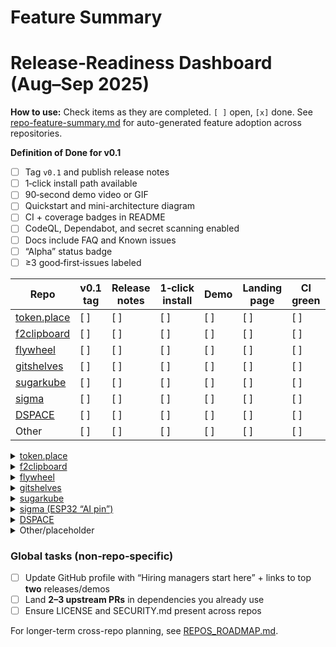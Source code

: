 # Feature Summary

<!-- BEGIN: RELEASE-READINESS DASHBOARD -->
# Release‑Readiness Dashboard (Aug–Sep 2025)

**How to use:** Check items as they are completed. `[ ]` open, `[x]` done.
See [repo-feature-summary.md](repo-feature-summary.md) for auto-generated
feature adoption across repositories.

**Definition of Done for v0.1**

- [ ] Tag `v0.1` and publish release notes
- [ ] 1‑click install path available
- [ ] 90‑second demo video or GIF
- [ ] Quickstart and mini-architecture diagram
- [ ] CI + coverage badges in README
- [ ] CodeQL, Dependabot, and secret scanning enabled
- [ ] Docs include FAQ and Known issues
- [ ] “Alpha” status badge
- [ ] ≥3 good‑first‑issues labeled

| Repo | v0.1 tag | Release notes | 1‑click install | Demo | Landing page | CI green | Coverage badge | Security scans | Arch doc |
| --- | --- | --- | --- | --- | --- | --- | --- | --- | --- |
| [token.place](https://github.com/futuroptimist/token.place) | [ ] | [ ] | [ ] | [ ] | [ ] | [ ] | [ ] | [ ] | [ ] |
| [f2clipboard](https://github.com/futuroptimist/f2clipboard) | [ ] | [ ] | [ ] | [ ] | [ ] | [ ] | [ ] | [ ] | [ ] |
| [flywheel](https://github.com/futuroptimist/flywheel) | [ ] | [ ] | [ ] | [ ] | [ ] | [ ] | [ ] | [ ] | [ ] |
| [gitshelves](https://github.com/futuroptimist/gitshelves) | [ ] | [ ] | [ ] | [ ] | [ ] | [ ] | [ ] | [ ] | [ ] |
| [sugarkube](https://github.com/futuroptimist/sugarkube) | [ ] | [ ] | [ ] | [ ] | [ ] | [ ] | [ ] | [ ] | [ ] |
| [sigma](https://github.com/futuroptimist/sigma) | [ ] | [ ] | [ ] | [ ] | [ ] | [ ] | [ ] | [ ] | [ ] |
| [DSPACE](https://github.com/democratizedspace/dspace) | [ ] | [ ] | [ ] | [ ] | [ ] | [ ] | [ ] | [ ] | [ ] |
| Other | [ ] | [ ] | [ ] | [ ] | [ ] | [ ] | [ ] | [ ] | [ ] |

<details>
<summary><a href="https://github.com/futuroptimist/token.place">token.place</a></summary>

1) **Releases & Packaging**
- [ ] Tag **v0.1.0** and push tag
- [ ] Write release notes with **What’s new**, **Try it in 60s**, **Roadmap next**
- [ ] Adopt SemVer; add CHANGELOG (or Release Drafter)
- [ ] 1-click install path(s):
  - [ ] `pipx install <pkg>` (if Python CLI)
  - [ ] `docker run ghcr.io/<owner>/<image>:<tag>` or `docker compose up`
  - [ ] Homebrew formula or Scoop/winget (optional; if widely useful)

2) **On‑Ramp & Dev Experience**
- [ ] `make dev` (or `uv`/`just`) to spin up everything locally (no config)
- [ ] `make test`, `make lint`, `make fmt`, `make docs`
- [ ] Devcontainer (`.devcontainer/`) for Codespaces
- [ ] Pre‑commit with ruff/black/isort/mypy (or equivalents)

3) **CI & Quality**
- [ ] GitHub Actions: lint+test+coverage on PRs / default branch
- [ ] Coverage report + **Codecov badge** in README
- [ ] OS/Python matrix (if applicable)
- [ ] Smoke test workflow; gate release on passing status
- [ ] Automated publish on tag (PyPI / GHCR / Homebrew tap as relevant)

4) **Security & Supply Chain**
- [ ] CodeQL enabled
- [ ] Secret scanning + push protection
- [ ] Dependabot (or Renovate) for deps + GH Actions
- [ ] (Optional) SBOM (syft) + provenance (SLSA) for releases

5) **Docs & Comms**
- [ ] README “above the fold” pitch + **Quickstart (≤60s)**
- [ ] **90‑second demo GIF/video** linked at top
- [ ] **Architecture** (3 bullets + one diagram image)
- [ ] Status badge (“Alpha”) + Support matrix (if applicable)
- [ ] FAQ / Known issues / Footguns
- [ ] Website or GitHub Pages landing page (when appropriate)

6) **Community & Operations**
- [ ] CONTRIBUTING.md and CODE_OF_CONDUCT.md
- [ ] Issue/PR templates
- [ ] ≥3 “good first issue” tickets
- [ ] Project board or milestones

**Repo-specific extras**
- [ ] `docker compose` for relay+server+mock LLM (single command)
- [ ] Basic threat model & privacy notes
- [ ] Sample benchmarks (latency/throughput on a canned workload)

</details>

<details>
<summary><a href="https://github.com/futuroptimist/f2clipboard">f2clipboard</a></summary>

1) **Releases & Packaging**
- [ ] Tag **v0.1.0** and push tag
- [ ] Write release notes with **What’s new**, **Try it in 60s**, **Roadmap next**
- [ ] Adopt SemVer; add CHANGELOG (or Release Drafter)
- [ ] 1-click install path(s):
  - [ ] `pipx install <pkg>` (if Python CLI)
  - [ ] `docker run ghcr.io/<owner>/<image>:<tag>` or `docker compose up`
  - [ ] Homebrew formula or Scoop/winget (optional; if widely useful)

2) **On‑Ramp & Dev Experience**
- [ ] `make dev` (or `uv`/`just`) to spin up everything locally (no config)
- [ ] `make test`, `make lint`, `make fmt`, `make docs`
- [ ] Devcontainer (`.devcontainer/`) for Codespaces
- [ ] Pre‑commit with ruff/black/isort/mypy (or equivalents)

3) **CI & Quality**
- [ ] GitHub Actions: lint+test+coverage on PRs / default branch
- [ ] Coverage report + **Codecov badge** in README
- [ ] OS/Python matrix (if applicable)
- [ ] Smoke test workflow; gate release on passing status
- [ ] Automated publish on tag (PyPI / GHCR / Homebrew tap as relevant)

4) **Security & Supply Chain**
- [ ] CodeQL enabled
- [ ] Secret scanning + push protection
- [ ] Dependabot (or Renovate) for deps + GH Actions
- [ ] (Optional) SBOM (syft) + provenance (SLSA) for releases

5) **Docs & Comms**
- [ ] README “above the fold” pitch + **Quickstart (≤60s)**
- [ ] **90‑second demo GIF/video** linked at top
- [ ] **Architecture** (3 bullets + one diagram image)
- [ ] Status badge (“Alpha”) + Support matrix (if applicable)
- [ ] FAQ / Known issues / Footguns
- [ ] Website or GitHub Pages landing page (when appropriate)

6) **Community & Operations**
- [ ] CONTRIBUTING.md and CODE_OF_CONDUCT.md
- [ ] Issue/PR templates
- [ ] ≥3 “good first issue” tickets
- [ ] Project board or milestones

**Repo-specific extras**
- [ ] Publish to **PyPI**; recommend `pipx install f2clipboard`
- [ ] CLI `--help` includes 2 concrete examples
- [ ] Shell completions (bash/zsh/fish)

</details>

<details>
<summary><a href="https://github.com/futuroptimist/flywheel">flywheel</a></summary>

1) **Releases & Packaging**
- [ ] Tag **v0.1.0** and push tag
- [ ] Write release notes with **What’s new**, **Try it in 60s**, **Roadmap next**
- [ ] Adopt SemVer; add CHANGELOG (or Release Drafter)
- [ ] 1-click install path(s):
  - [ ] `pipx install <pkg>` (if Python CLI)
  - [ ] `docker run ghcr.io/<owner>/<image>:<tag>` or `docker compose up`
  - [ ] Homebrew formula or Scoop/winget (optional; if widely useful)

2) **On‑Ramp & Dev Experience**
- [ ] `make dev` (or `uv`/`just`) to spin up everything locally (no config)
- [ ] `make test`, `make lint`, `make fmt`, `make docs`
- [ ] Devcontainer (`.devcontainer/`) for Codespaces
- [ ] Pre‑commit with ruff/black/isort/mypy (or equivalents)

3) **CI & Quality**
- [ ] GitHub Actions: lint+test+coverage on PRs / default branch
- [ ] Coverage report + **Codecov badge** in README
- [ ] OS/Python matrix (if applicable)
- [ ] Smoke test workflow; gate release on passing status
- [ ] Automated publish on tag (PyPI / GHCR / Homebrew tap as relevant)

4) **Security & Supply Chain**
- [ ] CodeQL enabled
- [ ] Secret scanning + push protection
- [ ] Dependabot (or Renovate) for deps + GH Actions
- [ ] (Optional) SBOM (syft) + provenance (SLSA) for releases

5) **Docs & Comms**
- [ ] README “above the fold” pitch + **Quickstart (≤60s)**
- [ ] **90‑second demo GIF/video** linked at top
- [ ] **Architecture** (3 bullets + one diagram image)
- [ ] Status badge (“Alpha”) + Support matrix (if applicable)
- [ ] FAQ / Known issues / Footguns
- [ ] Website or GitHub Pages landing page (when appropriate)

6) **Community & Operations**
- [ ] CONTRIBUTING.md and CODE_OF_CONDUCT.md
- [ ] Issue/PR templates
- [ ] ≥3 “good first issue” tickets
- [ ] Project board or milestones

**Repo-specific extras**
- [ ] Mark as **Template** repo
- [ ] “Use this template” one‑page walkthrough + screenshot/GIF
- [x] Option to inject best‑practice scaffolding via `--save-dev`

</details>

<details>
<summary><a href="https://github.com/futuroptimist/gitshelves">gitshelves</a></summary>

1) **Releases & Packaging**
- [ ] Tag **v0.1.0** and push tag
- [ ] Write release notes with **What’s new**, **Try it in 60s**, **Roadmap next**
- [ ] Adopt SemVer; add CHANGELOG (or Release Drafter)
- [ ] 1-click install path(s):
  - [ ] `pipx install <pkg>` (if Python CLI)
  - [ ] `docker run ghcr.io/<owner>/<image>:<tag>` or `docker compose up`
  - [ ] Homebrew formula or Scoop/winget (optional; if widely useful)

2) **On‑Ramp & Dev Experience**
- [ ] `make dev` (or `uv`/`just`) to spin up everything locally (no config)
- [ ] `make test`, `make lint`, `make fmt`, `make docs`
- [ ] Devcontainer (`.devcontainer/`) for Codespaces
- [ ] Pre‑commit with ruff/black/isort/mypy (or equivalents)

3) **CI & Quality**
- [ ] GitHub Actions: lint+test+coverage on PRs / default branch
- [ ] Coverage report + **Codecov badge** in README
- [ ] OS/Python matrix (if applicable)
- [ ] Smoke test workflow; gate release on passing status
- [ ] Automated publish on tag (PyPI / GHCR / Homebrew tap as relevant)

4) **Security & Supply Chain**
- [ ] CodeQL enabled
- [ ] Secret scanning + push protection
- [ ] Dependabot (or Renovate) for deps + GH Actions
- [ ] (Optional) SBOM (syft) + provenance (SLSA) for releases

5) **Docs & Comms**
- [ ] README “above the fold” pitch + **Quickstart (≤60s)**
- [ ] **90‑second demo GIF/video** linked at top
- [ ] **Architecture** (3 bullets + one diagram image)
- [ ] Status badge (“Alpha”) + Support matrix (if applicable)
- [ ] FAQ / Known issues / Footguns
- [ ] Website or GitHub Pages landing page (when appropriate)

6) **Community & Operations**
- [ ] CONTRIBUTING.md and CODE_OF_CONDUCT.md
- [ ] Issue/PR templates
- [ ] ≥3 “good first issue” tickets
- [ ] Project board or milestones

**Repo-specific extras**
- [ ] Usage examples for common “archive/shelf” flows
- [ ] Large file story (Git LFS?) if relevant

</details>

<details>
<summary><a href="https://github.com/futuroptimist/sugarkube">sugarkube</a></summary>

1) **Releases & Packaging**
- [ ] Tag **v0.1.0** and push tag
- [ ] Write release notes with **What’s new**, **Try it in 60s**, **Roadmap next**
- [ ] Adopt SemVer; add CHANGELOG (or Release Drafter)
- [ ] 1-click install path(s):
  - [ ] `pipx install <pkg>` (if Python CLI)
  - [ ] `docker run ghcr.io/<owner>/<image>:<tag>` or `docker compose up`
  - [ ] Homebrew formula or Scoop/winget (optional; if widely useful)

2) **On‑Ramp & Dev Experience**
- [ ] `make dev` (or `uv`/`just`) to spin up everything locally (no config)
- [ ] `make test`, `make lint`, `make fmt`, `make docs`
- [ ] Devcontainer (`.devcontainer/`) for Codespaces
- [ ] Pre‑commit with ruff/black/isort/mypy (or equivalents)

3) **CI & Quality**
- [ ] GitHub Actions: lint+test+coverage on PRs / default branch
- [ ] Coverage report + **Codecov badge** in README
- [ ] OS/Python matrix (if applicable)
- [ ] Smoke test workflow; gate release on passing status
- [ ] Automated publish on tag (PyPI / GHCR / Homebrew tap as relevant)

4) **Security & Supply Chain**
- [ ] CodeQL enabled
- [ ] Secret scanning + push protection
- [ ] Dependabot (or Renovate) for deps + GH Actions
- [ ] (Optional) SBOM (syft) + provenance (SLSA) for releases

5) **Docs & Comms**
- [ ] README “above the fold” pitch + **Quickstart (≤60s)**
- [ ] **90‑second demo GIF/video** linked at top
- [ ] **Architecture** (3 bullets + one diagram image)
- [ ] Status badge (“Alpha”) + Support matrix (if applicable)
- [ ] FAQ / Known issues / Footguns
- [ ] Website or GitHub Pages landing page (when appropriate)

6) **Community & Operations**
- [ ] CONTRIBUTING.md and CODE_OF_CONDUCT.md
- [ ] Issue/PR templates
- [ ] ≥3 “good first issue” tickets
- [ ] Project board or milestones

**Repo-specific extras**
- [ ] KiCad/BOM artifacts attached to releases
- [ ] Assembly instructions w/ photos; cut list

</details>

<details>
<summary><a href="https://github.com/futuroptimist/sigma">sigma (ESP32 “AI pin”)</a></summary>

1) **Releases & Packaging**
- [ ] Tag **v0.1.0** and push tag
- [ ] Write release notes with **What’s new**, **Try it in 60s**, **Roadmap next**
- [ ] Adopt SemVer; add CHANGELOG (or Release Drafter)
- [ ] 1-click install path(s):
  - [ ] `pipx install <pkg>` (if Python CLI)
  - [ ] `docker run ghcr.io/<owner>/<image>:<tag>` or `docker compose up`
  - [ ] Homebrew formula or Scoop/winget (optional; if widely useful)

2) **On‑Ramp & Dev Experience**
- [ ] `make dev` (or `uv`/`just`) to spin up everything locally (no config)
- [ ] `make test`, `make lint`, `make fmt`, `make docs`
- [ ] Devcontainer (`.devcontainer/`) for Codespaces
- [ ] Pre‑commit with ruff/black/isort/mypy (or equivalents)

3) **CI & Quality**
- [ ] GitHub Actions: lint+test+coverage on PRs / default branch
- [ ] Coverage report + **Codecov badge** in README
- [ ] OS/Python matrix (if applicable)
- [ ] Smoke test workflow; gate release on passing status
- [ ] Automated publish on tag (PyPI / GHCR / Homebrew tap as relevant)

4) **Security & Supply Chain**
- [ ] CodeQL enabled
- [ ] Secret scanning + push protection
- [ ] Dependabot (or Renovate) for deps + GH Actions
- [ ] (Optional) SBOM (syft) + provenance (SLSA) for releases

5) **Docs & Comms**
- [ ] README “above the fold” pitch + **Quickstart (≤60s)**
- [ ] **90‑second demo GIF/video** linked at top
- [ ] **Architecture** (3 bullets + one diagram image)
- [ ] Status badge (“Alpha”) + Support matrix (if applicable)
- [ ] FAQ / Known issues / Footguns
- [ ] Website or GitHub Pages landing page (when appropriate)

6) **Community & Operations**
- [ ] CONTRIBUTING.md and CODE_OF_CONDUCT.md
- [ ] Issue/PR templates
- [ ] ≥3 “good first issue” tickets
- [ ] Project board or milestones

**Repo-specific extras**
- [ ] Firmware: build steps + prebuilt artifact
- [ ] Test jig notes; bring‑up checklist
- [ ] Enclosure STLs + simple print settings

</details>

<details>
<summary><a href="https://github.com/democratizedspace/dspace">DSPACE</a></summary>

1) **Releases & Packaging**
- [ ] Tag **v0.1.0** and push tag
- [ ] Write release notes with **What’s new**, **Try it in 60s**, **Roadmap next**
- [ ] Adopt SemVer; add CHANGELOG (or Release Drafter)
- [ ] 1-click install path(s):
  - [ ] `pipx install <pkg>` (if Python CLI)
  - [ ] `docker run ghcr.io/<owner>/<image>:<tag>` or `docker compose up`
  - [ ] Homebrew formula or Scoop/winget (optional; if widely useful)

2) **On‑Ramp & Dev Experience**
- [ ] `make dev` (or `uv`/`just`) to spin up everything locally (no config)
- [ ] `make test`, `make lint`, `make fmt`, `make docs`
- [ ] Devcontainer (`.devcontainer/`) for Codespaces
- [ ] Pre‑commit with ruff/black/isort/mypy (or equivalents)

3) **CI & Quality**
- [ ] GitHub Actions: lint+test+coverage on PRs / default branch
- [ ] Coverage report + **Codecov badge** in README
- [ ] OS/Python matrix (if applicable)
- [ ] Smoke test workflow; gate release on passing status
- [ ] Automated publish on tag (PyPI / GHCR / Homebrew tap as relevant)

4) **Security & Supply Chain**
- [ ] CodeQL enabled
- [ ] Secret scanning + push protection
- [ ] Dependabot (or Renovate) for deps + GH Actions
- [ ] (Optional) SBOM (syft) + provenance (SLSA) for releases

5) **Docs & Comms**
- [ ] README “above the fold” pitch + **Quickstart (≤60s)**
- [ ] **90‑second demo GIF/video** linked at top
- [ ] **Architecture** (3 bullets + one diagram image)
- [ ] Status badge (“Alpha”) + Support matrix (if applicable)
- [ ] FAQ / Known issues / Footguns
- [ ] Website or GitHub Pages landing page (when appropriate)

6) **Community & Operations**
- [ ] CONTRIBUTING.md and CODE_OF_CONDUCT.md
- [ ] Issue/PR templates
- [ ] ≥3 “good first issue” tickets
- [ ] Project board or milestones

**Repo-specific extras**
- [ ] MVP sim core + one “quest” example
- [ ] Data model & plugin architecture sketch
- [ ] “A/B test gardening params” example scenario

</details>

<details>
<summary>Other/placeholder</summary>

1) **Releases & Packaging**
- [ ] Tag **v0.1.0** and push tag
- [ ] Write release notes with **What’s new**, **Try it in 60s**, **Roadmap next**
- [ ] Adopt SemVer; add CHANGELOG (or Release Drafter)
- [ ] 1-click install path(s):
  - [ ] `pipx install <pkg>` (if Python CLI)
  - [ ] `docker run ghcr.io/<owner>/<image>:<tag>` or `docker compose up`
  - [ ] Homebrew formula or Scoop/winget (optional; if widely useful)

2) **On‑Ramp & Dev Experience**
- [ ] `make dev` (or `uv`/`just`) to spin up everything locally (no config)
- [ ] `make test`, `make lint`, `make fmt`, `make docs`
- [ ] Devcontainer (`.devcontainer/`) for Codespaces
- [ ] Pre‑commit with ruff/black/isort/mypy (or equivalents)

3) **CI & Quality**
- [ ] GitHub Actions: lint+test+coverage on PRs / default branch
- [ ] Coverage report + **Codecov badge** in README
- [ ] OS/Python matrix (if applicable)
- [ ] Smoke test workflow; gate release on passing status
- [ ] Automated publish on tag (PyPI / GHCR / Homebrew tap as relevant)

4) **Security & Supply Chain**
- [ ] CodeQL enabled
- [ ] Secret scanning + push protection
- [ ] Dependabot (or Renovate) for deps + GH Actions
- [ ] (Optional) SBOM (syft) + provenance (SLSA) for releases

5) **Docs & Comms**
- [ ] README “above the fold” pitch + **Quickstart (≤60s)**
- [ ] **90‑second demo GIF/video** linked at top
- [ ] **Architecture** (3 bullets + one diagram image)
- [ ] Status badge (“Alpha”) + Support matrix (if applicable)
- [ ] FAQ / Known issues / Footguns
- [ ] Website or GitHub Pages landing page (when appropriate)

6) **Community & Operations**
- [ ] CONTRIBUTING.md and CODE_OF_CONDUCT.md
- [ ] Issue/PR templates
- [ ] ≥3 “good first issue” tickets
- [ ] Project board or milestones

**Repo-specific extras**
- [ ] (placeholder)

</details>

### Global tasks (non‑repo‑specific)

- [ ] Update GitHub profile with “Hiring managers start here” + links to top **two** releases/demos
- [ ] Land **2–3 upstream PRs** in dependencies you already use
- [ ] Ensure LICENSE and SECURITY.md present across repos

For longer-term cross-repo planning, see [REPOS_ROADMAP.md](REPOS_ROADMAP.md).

<!-- END: RELEASE-READINESS DASHBOARD -->
